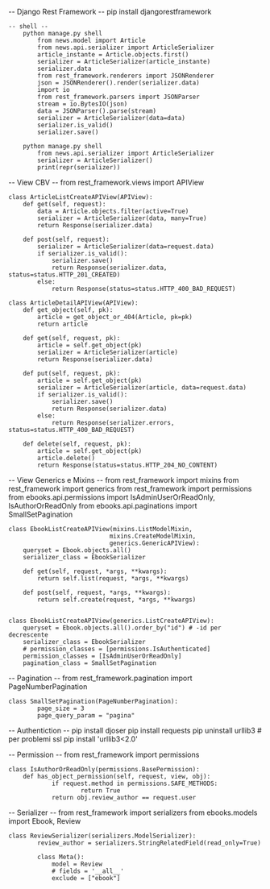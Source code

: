 -- Django Rest Framework --
	pip install djangorestframework

	-- shell -- 
		python manage.py shell
			from news.model import Article
			from news.api.serializer import ArticleSerializer
			article_instante = Article.objects.first()
			serializer = ArticleSerializer(article_instante)
			serializer.data
			from rest_framework.renderers import JSONRenderer
			json = JSONRenderer().render(serializer.data)
			import io
			from rest_framework.parsers import JSONParser
			stream = io.BytesIO(json)
			data = JSONParser().parse(stream)
			serializer = ArticleSerializer(data=data)
			serializer.is_valid()
			serializer.save()

		python manage.py shell
			from news.api.serializer import ArticleSerializer
			serializer = ArticleSerializer()
			print(repr(serializer))


-- View CBV --
	from rest_framework.views import APIView	

	class ArticleListCreateAPIView(APIView):
		def get(self, request):
			data = Article.objects.filter(active=True)
			serializer = ArticleSerializer(data, many=True)
			return Response(serializer.data)

		def post(self, request):
			serializer = ArticleSerializer(data=request.data)
			if serializer.is_valid():
				serializer.save()
				return Response(serializer.data, status=status.HTTP_201_CREATED)
			else:
				return Response(status=status.HTTP_400_BAD_REQUEST)

	class ArticleDetailAPIView(APIView):
		def get_object(self, pk):
			article = get_object_or_404(Article, pk=pk)
			return article

		def get(self, request, pk):
			article = self.get_object(pk)
			serializer = ArticleSerializer(article)
			return Response(serializer.data)

		def put(self, request, pk):
			article = self.get_object(pk)
			serializer = ArticleSerializer(article, data=request.data)
			if serializer.is_valid():
				serializer.save()
				return Response(serializer.data)
			else:
				return Response(serializer.errors, status=status.HTTP_400_BAD_REQUEST)

		def delete(self, request, pk):
			article = self.get_object(pk)
			article.delete()
			return Response(status=status.HTTP_204_NO_CONTENT)


-- View Generics e Mixins --
	from rest_framework import mixins
	from rest_framework import generics
	from rest_framework import permissions
	from ebooks.api.permissions import IsAdminUserOrReadOnly, IsAuthorOrReadOnly
	from ebooks.api.paginations import SmallSetPagination

	class EbookListCreateAPIView(mixins.ListModelMixin,
                                mixins.CreateModelMixin,
                                generics.GenericAPIView):
		queryset = Ebook.objects.all()
		serializer_class = EbookSerializer

		def get(self, request, *args, **kwargs):
			return self.list(request, *args, **kwargs)

		def post(self, request, *args, **kwargs):
			return self.create(request, *args, **kwargs)


	class EbookListCreateAPIView(generics.ListCreateAPIView):
		queryset = Ebook.objects.all().order_by("id") # -id per decrescente
		serializer_class = EbookSerializer
		# permission_classes = [permissions.IsAuthenticated]
		permission_classes = [IsAdminUserOrReadOnly]
		pagination_class = SmallSetPagination

	
-- Pagination --
	from rest_framework.pagination import PageNumberPagination

	class SmallSetPagination(PageNumberPagination):
    		page_size = 3
    		page_query_param = "pagina"

	
-- Authentiction --
	pip install djoser 
	pip install requests
	pip uninstall urllib3 # per problemi ssl
	pip install 'urllib3<2.0'


-- Permission --
	from rest_framework import permissions

	class IsAuthorOrReadOnly(permissions.BasePermission):
		def has_object_permission(self, request, view, obj):
        		if request.method in permissions.SAFE_METHODS:
            			return True
        		return obj.review_author == request.user


-- Serializer --
	from rest_framework import serializers
	from ebooks.models import Ebook, Review


	class ReviewSerializer(serializers.ModelSerializer):
    		review_author = serializers.StringRelatedField(read_only=True)

    		class Meta():
        		model = Review
        		# fields = '__all__'
        		exclude = ["ebook"] 